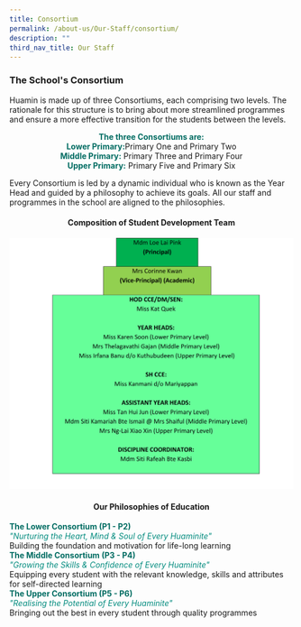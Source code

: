```yaml
---
title: Consortium
permalink: /about-us/Our-Staff/consortium/
description: ""
third_nav_title: Our Staff
---
```

### **The School's Consortium**
Huamin is made up of three Consortiums, each comprising two levels. The rationale for this structure is to bring about more streamlined programmes and ensure a more effective transition for the students between the levels.

<center><b style="color:#016C62;">The three Consortiums are:</b><br>
<b style="color:#016C62;">Lower Primary:</b>Primary One and Primary Two<br>
<b style="color:#016C62;">Middle Primary:</b> Primary Three and Primary Four<br>
<b style="color:#016C62;">Upper Primary:</b> Primary Five and Primary Six


<p style="text-align:left;">Every Consortium is led by a dynamic individual who is known as the Year Head and guided by a philosophy to achieve its goals. All our staff and programmes in the school are aligned to the philosophies.

#### **Composition of Student Development Team**
![](/images/SDT.png)
#### **Our Philosophies of Education**
<p style="text-align:left;">
<b style="color:#016C62;">The Lower Consortium (P1 - P2)</b><br>
<i style="color:#038C7F;">"Nurturing the Heart, Mind & Soul of Every Huaminite"</i><br>Building the foundation and motivation for life-long learning<br>
<b style="color:#016C62;">The Middle Consortium (P3 - P4)</b><br>
<i style="color:#038C7F;">"Growing the Skills & Confidence of Every Huaminite"</i><br>Equipping every student with the relevant knowledge, skills and attributes for self-directed learning<br>
<b style="color:#016C62;">The Upper Consortium (P5 - P6)</b><br>
<i style="color:#038C7F;">"Realising the Potential of Every Huaminite"</i><br>Bringing out the best in every student through quality programmes